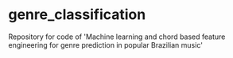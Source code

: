 # genre_classification
Repository for code of 'Machine learning and chord based feature engineering for genre prediction in popular Brazilian music'
